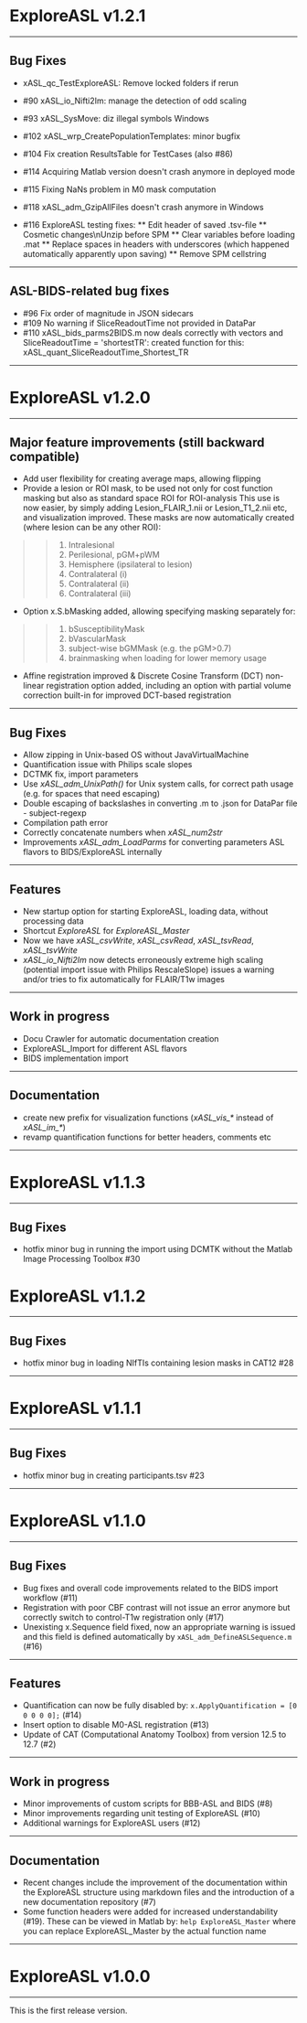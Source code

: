 # ExploreASL v1.2.1

----


## Bug Fixes
* xASL_qc_TestExploreASL: Remove locked folders if rerun
* #90 xASL_io_Nifti2Im: manage the detection of odd scaling
* #93 xASL_SysMove: diz illegal symbols Windows
* #102 xASL_wrp_CreatePopulationTemplates: minor bugfix
* #104 Fix creation ResultsTable for TestCases (also #86)
* #114 Acquiring Matlab version doesn't crash anymore in deployed mode
* #115 Fixing NaNs problem in M0 mask computation
* #118 xASL_adm_GzipAllFiles doesn't crash anymore in Windows

* #116 ExploreASL testing fixes:
** Edit header of saved .tsv-file
** Cosmetic changes\nUnzip before SPM
** Clear variables before loading .mat
** Replace spaces in headers with underscores (which happened automatically apparently upon saving)
** Remove SPM cellstring 


---
## ASL-BIDS-related bug fixes
* #96 Fix order of magnitude in JSON sidecars
* #109 No warning if SliceReadoutTime not provided in DataPar
* #110 xASL_bids_parms2BIDS.m now deals correctly with vectors and SliceReadoutTime = 'shortestTR': created function for this: xASL_quant_SliceReadoutTime_Shortest_TR


----

# ExploreASL v1.2.0

----
## Major feature improvements (still backward compatible)

* Add user flexibility for creating average maps, allowing flipping
* Provide a lesion or ROI mask, to be used not only for cost function masking but also as standard space ROI for ROI-analysis
  This use is now easier, by simply adding Lesion_FLAIR_1.nii or Lesion_T1_2.nii etc, and visualization improved. These masks are now automatically created   (where lesion can be any other ROI):
>> 1. Intralesional
>> 2. Perilesional, pGM+pWM
>> 3. Hemisphere (ipsilateral to lesion)
>> 4. Contralateral (i)
>> 5. Contralateral (ii)
>> 6. Contralateral (iii)
* Option x.S.bMasking added, allowing specifying masking separately for:
>> 1. bSusceptibilityMask
>> 2. bVascularMask
>> 3. subject-wise bGMMask (e.g. the pGM>0.7)
>> 4. brainmasking when loading for lower memory usage
* Affine registration improved & Discrete Cosine Transform (DCT) non-linear registration option added, including an option with partial volume correction built-in for improved DCT-based registration

----

## Bug Fixes

* Allow zipping in Unix-based OS without JavaVirtualMachine 
* Quantification issue with Philips scale slopes
* DCTMK fix, import parameters
* Use _xASL_adm_UnixPath()_ for Unix system calls, for correct path usage (e.g. for spaces that need escaping)
* Double escaping of backslashes in converting .m to .json for DataPar file - subject-regexp
* Compilation path error
* Correctly concatenate numbers when _xASL_num2str_
* Improvements _xASL_adm_LoadParms_ for converting parameters ASL flavors to BIDS/ExploreASL internally

----

## Features

* New startup option for starting ExploreASL, loading data, without processing data
* Shortcut _ExploreASL_ for _ExploreASL_Master_
* Now we have _xASL_csvWrite_, _xASL_csvRead_, _xASL_tsvRead_, _xASL_tsvWrite_
* _xASL_io_Nifti2Im_ now detects erroneously extreme high scaling (potential import issue with Philips RescaleSlope)
  issues a warning and/or tries to fix automatically for FLAIR/T1w images

---
## Work in progress
* Docu Crawler for automatic documentation creation 
* ExploreASL_Import for different ASL flavors
* BIDS implementation import

----

## Documentation
 
* create new prefix for visualization functions (_xASL_vis\_\*_ instead of _xASL_im\_\*_)
* revamp quantification functions for better headers, comments etc

----

# ExploreASL v1.1.3

----

## Bug Fixes

* hotfix minor bug in running the import using DCMTK without the Matlab Image Processing Toolbox #30

# ExploreASL v1.1.2

----

## Bug Fixes

* hotfix minor bug in loading NIfTIs containing lesion masks in CAT12 #28

----

# ExploreASL v1.1.1

----

## Bug Fixes

* hotfix minor bug in creating participants.tsv #23

----


# ExploreASL v1.1.0


----

## Bug Fixes

* Bug fixes and overall code improvements related to the BIDS import workflow (#11)
* Registration with poor CBF contrast will not issue an error anymore but correctly switch to control-T1w registration only (#17)
* Unexisting x.Sequence field fixed, now an appropriate warning is issued and this field is defined automatically by ```xASL_adm_DefineASLSequence.m``` (#16)
----

## Features
* Quantification can now be fully disabled by: ```x.ApplyQuantification = [0 0 0 0 0];``` (#14)
* Insert option to disable M0-ASL registration (#13)
* Update of CAT (Computational Anatomy Toolbox) from version 12.5 to 12.7 (#2)

---
## Work in progress
* Minor improvements of custom scripts for BBB-ASL and BIDS (#8)
* Minor improvements regarding unit testing of ExploreASL (#10)
* Additional warnings for ExploreASL users (#12)
----

## Documentation
 
* Recent changes include the improvement of the documentation within the ExploreASL structure using markdown files and the introduction of a new documentation repository (#7)
* Some function headers were added for increased understandability (#19). These can be viewed in Matlab by: ```help ExploreASL_Master``` where you can replace ExploreASL_Master by the actual function name


----

# ExploreASL v1.0.0

  ----
This is the first release version.
